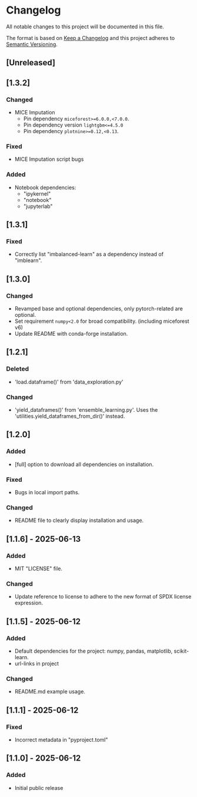 # Changelog

All notable changes to this project will be documented in this file.

The format is based on [Keep a Changelog](https://keepachangelog.com/en/1.1.0/)
and this project adheres to [Semantic Versioning](https://semver.org/spec/v2.0.0.html).

## [Unreleased]

## [1.3.2]

### Changed

- MICE Imputation
    - Pin dependency `miceforest>=6.0.0,<7.0.0`.
    - Pin dependency version `lightgbm<=4.5.0`
    - Pin dependency `plotnine>=0.12,<0.13`.

### Fixed

- MICE Imputation script bugs

### Added

- Notebook dependencies:
    - "ipykernel"
    - "notebook"
    - "jupyterlab"

## [1.3.1]

### Fixed

- Correctly list "imbalanced-learn" as a dependency instead of "imblearn".

## [1.3.0]

### Changed

- Revamped base and optional dependencies, only pytorch-related are optional. 
- Set requirement `numpy<2.0` for broad compatibility. (including miceforest v6)
- Update README with conda-forge installation.

## [1.2.1]

### Deleted

- 'load.dataframe()' from 'data_exploration.py'

### Changed

- 'yield_dataframes()' from 'ensemble_learning.py'. Uses the 'utilities.yield_dataframes_from_dir()' instead.

## [1.2.0]

### Added

- \[full\] option to download all dependencies on installation.

### Fixed

- Bugs in local import paths.

### Changed

- README file to clearly display installation and usage.

## [1.1.6] - 2025-06-13

### Added

- MIT "LICENSE" file.

### Changed

- Update reference to license to adhere to the new format of SPDX license expression.

## [1.1.5] - 2025-06-12

### Added

- Default dependencies for the project: numpy, pandas, matplotlib, scikit-learn.
- url-links in project

### Changed

- README.md example usage.

## [1.1.1] - 2025-06-12

### Fixed

- Incorrect metadata in "pyproject.toml"

## [1.1.0] - 2025-06-12

### Added

- Initial public release
